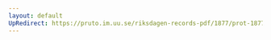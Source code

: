 ```yaml
---
layout: default
UpRedirect: https://pruto.im.uu.se/riksdagen-records-pdf/1877/prot-1877--fk--022/prot-1877--fk--022_038.pdf
---
```

